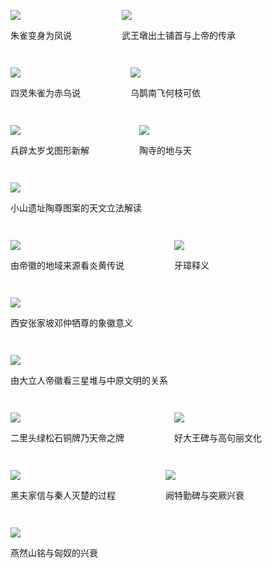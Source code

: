 <div style="display: flex; flex-wrap: wrap;">
  <figure style="max-width: 355px;">
    <img src="img/20241103.jpg" style="max-width: 355px;">
    <figcaption><p>朱雀变身为凤说</p></figcaption>
  </figure>
  <figure style="max-width: 355px;">
    <img src="img/20241105.jpg">
    <figcaption><p>武王墩出土铺首与上帝的传承</p></figcaption>
  </figure>
  <figure style="max-width: 355px;">
    <img src="img/20241021.jpg">
    <figcaption><p>四灵朱雀为赤乌说</p></figcaption>
  </figure>
  <figure style="max-width: 355px;">
    <img src="img/20241008.jpg">
    <figcaption><p>乌鹊南飞何枝可依</p></figcaption>
  </figure>
  <figure style="max-width: 355px;">
    <img src="img/20240911.jpg">
    <figcaption><p>兵辟太岁戈图形新解</p></figcaption>
  </figure>
  <figure style="max-width: 355px;">
    <img src="img/20240909.jpg">
    <figcaption><p>陶寺的地与天</p></figcaption>
  </figure>
  <figure style="max-width: 355px;">
    <img src="img/20240825.jpg">
    <figcaption><p>小山遗址陶尊图案的天文立法解读</p></figcaption>
  </figure>
  <figure style="max-width: 355px;">
    <img src="img/20240818.jpg">
    <figcaption><p>由帝徽的地域来源看炎黄传说</p></figcaption>
  </figure>
  <figure style="max-width: 355px;">
    <img src="img/20240807.jpg">
    <figcaption><p>牙璋释义</p></figcaption>
  </figure>
  <figure style="max-width: 355px;">
    <img src="img/20240801.jpg">
    <figcaption><p>西安张家坡邓仲牺尊的象徽意义</p></figcaption>
  </figure>
  <figure style="max-width: 355px;">
    <img src="img/20240727.jpg">
    <figcaption><p>由大立人帝徽看三星堆与中原文明的关系</p></figcaption>
  </figure>
  <figure style="max-width: 355px;">
    <img src="img/20240718.jpg">
    <figcaption><p>二里头绿松石铜牌乃天帝之牌</p></figcaption>
  </figure>
  <figure style="max-width: 355px;">
    <img src="img/20240605.jpg">
    <figcaption><p>好大王碑与高句丽文化</p></figcaption>
  </figure>
  <figure style="max-width: 355px;">
    <img src="img/20240523.jpg">
    <figcaption><p>黑夫家信与秦人灭楚的过程</p></figcaption>
  </figure>
  <figure style="max-width: 355px;">
    <img src="img/20240515.jpg">
    <figcaption><p>阙特勤碑与突厥兴衰</p></figcaption>
  </figure>
  <figure style="max-width: 355px;">
    <img src="img/20240510.jpg">
    <figcaption><p>燕然山铭与匈奴的兴衰</p></figcaption>
  </figure>
</div>

